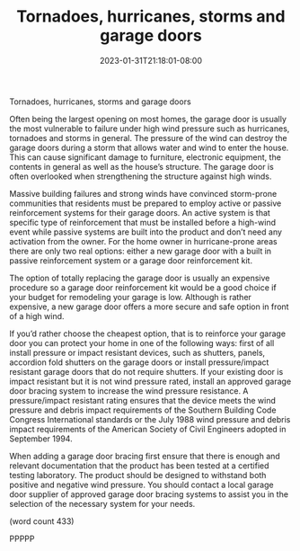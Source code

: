 ﻿---
title: "Tornadoes, hurricanes, storms and garage doors"
date: 2023-01-31T21:18:01-08:00
description: "Garage Remodeling Tips for Web Success"
featured_image: "/images/Garage Remodeling.jpg"
tags: ["Garage Remodeling"]
---

Tornadoes, hurricanes, storms and garage doors


Often being the largest opening on most homes, the 
garage door is usually the most vulnerable to failure under 
high wind pressure such as hurricanes, tornadoes and storms 
in general. The pressure of the wind can destroy the garage 
doors during a storm that allows water and wind to enter 
the house. This can cause significant damage to furniture, 
electronic equipment, the contents in general as well as the 
house’s structure.  The garage door is often overlooked 
when strengthening the structure against high winds.

Massive building failures and strong winds have convinced 
storm-prone communities that residents must be prepared 
to employ active or passive reinforcement systems for their 
garage doors. An active system is that specific type of 
reinforcement that must be installed before a high-wind 
event while passive systems are built into the product and 
don’t need any activation from the owner.  For the home 
owner in hurricane-prone areas there are only two real 
options: either a new garage door with a built in passive 
reinforcement system or a garage door reinforcement kit.

The option of totally replacing the garage door is usually 
an expensive procedure so a garage door reinforcement kit 
would be a good choice if your budget for remodeling your 
garage is low. Although is rather expensive, a new garage 
door offers a more secure and safe option in front of a high 
wind. 

If you’d rather choose the cheapest option, that is to 
reinforce your garage door you can protect your home in 
one of the following ways: first of all install pressure or 
impact resistant devices, such as shutters, panels, accordion 
fold shutters on the garage doors or install pressure/impact 
resistant garage doors that do not require shutters. If your 
existing door is impact resistant but it is not wind pressure 
rated, install an approved garage door bracing system to 
increase the wind pressure resistance.  A pressure/impact 
resistant rating ensures that the device meets the wind pressure 
and debris impact requirements of the Southern Building 
Code Congress International standards or the July 1988 
wind pressure and debris impact requirements of the 
American Society of Civil Engineers adopted in September 
1994.

When adding a garage door bracing first ensure that there is 
enough and relevant documentation that the product has 
been tested at a certified testing laboratory. The product 
should be designed to withstand both positive and negative 
wind pressure. You should contact a local garage door
supplier of approved garage door bracing systems to assist
you in the selection of the necessary system for your needs.

(word count 433)

PPPPP

